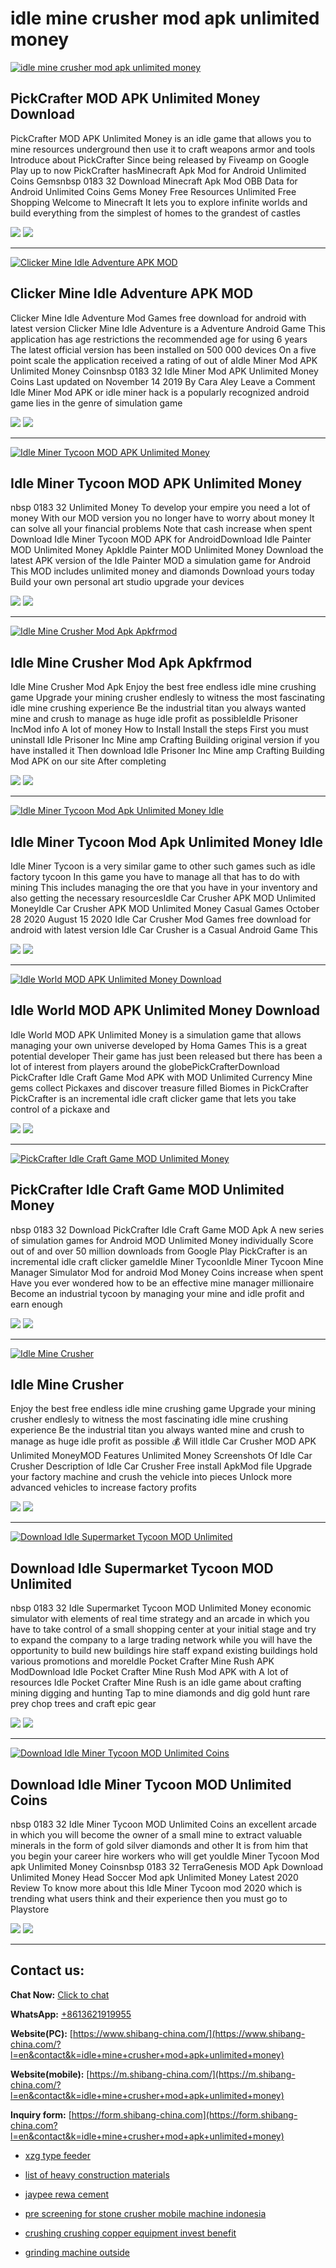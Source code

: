# idle mine crusher mod apk unlimited money

<a href="https://swt.shibang-china.com/?l=en&img&k=idle+mine+crusher+mod+apk+unlimited+money" target="_blank">![idle mine crusher mod apk unlimited money](http://static.shibang-china.com/all-800x300/1335.jpg)</a>

## PickCrafter MOD APK Unlimited Money Download
PickCrafter MOD APK Unlimited Money is an idle game that allows you to mine resources underground then use it to craft weapons armor and tools Introduce about PickCrafter Since being released by Fiveamp on Google Play up to now PickCrafter hasMinecraft Apk Mod for Android Unlimited Coins Gemsnbsp 0183 32 Download Minecraft Apk Mod OBB Data for Android Unlimited Coins Gems Money Free Resources Unlimited Free Shopping Welcome to Minecraft It lets you to explore infinite worlds and build everything from the simplest of homes to the grandest of castles


<a href="https://whatsapp.shibangsoft.com/WhatsApp.php" target="_blank" title="WhatsApp">![](http://static.shibang-china.com/icon/whatsapp.png)</a> <a href="https://swt.shibang-china.com/?l=en&icon&k=idle+mine+crusher+mod+apk+unlimited+money" target="_blank">![](http://static.shibang-china.com/icon/chat-en.png)</a>

---

<a href="https://swt.shibang-china.com/?l=en&img&k=idle+mine+crusher+mod+apk+unlimited+money" target="_blank">![Clicker Mine Idle Adventure APK MOD](http://static.shibang-china.com/all-800x300/1355.jpg)</a>

## Clicker Mine Idle Adventure APK MOD
Clicker Mine Idle Adventure Mod Games free download for android with latest version Clicker Mine Idle Adventure is a Adventure Android Game This application has age restrictions the recommended age for using 6 years The latest official version has been installed on 500 000 devices On a five point scale the application received a rating of out of aIdle Miner Mod APK Unlimited Money Coinsnbsp 0183 32 Idle Miner Mod APK Unlimited Money Coins Last updated on November 14 2019 By Cara Aley Leave a Comment Idle Miner Mod APK or idle miner hack is a popularly recognized android game lies in the genre of simulation game


<a href="https://whatsapp.shibangsoft.com/WhatsApp.php" target="_blank" title="WhatsApp">![](http://static.shibang-china.com/icon/whatsapp.png)</a> <a href="https://swt.shibang-china.com/?l=en&icon&k=idle+mine+crusher+mod+apk+unlimited+money" target="_blank">![](http://static.shibang-china.com/icon/chat-en.png)</a>

---

<a href="https://swt.shibang-china.com/?l=en&img&k=idle+mine+crusher+mod+apk+unlimited+money" target="_blank">![Idle Miner Tycoon MOD APK Unlimited Money](http://static.shibang-china.com/all-800x300/749.jpg)</a>

## Idle Miner Tycoon MOD APK Unlimited Money
nbsp 0183 32 Unlimited Money To develop your empire you need a lot of money With our MOD version you no longer have to worry about money It can solve all your financial problems Note that cash increase when spent Download Idle Miner Tycoon MOD APK for AndroidDownload Idle Painter MOD Unlimited Money ApkIdle Painter MOD Unlimited Money Download the latest APK version of the Idle Painter MOD a simulation game for Android This MOD includes unlimited money and diamonds Download yours today Build your own personal art studio upgrade your devices


<a href="https://whatsapp.shibangsoft.com/WhatsApp.php" target="_blank" title="WhatsApp">![](http://static.shibang-china.com/icon/whatsapp.png)</a> <a href="https://swt.shibang-china.com/?l=en&icon&k=idle+mine+crusher+mod+apk+unlimited+money" target="_blank">![](http://static.shibang-china.com/icon/chat-en.png)</a>

---

<a href="https://swt.shibang-china.com/?l=en&img&k=idle+mine+crusher+mod+apk+unlimited+money" target="_blank">![Idle Mine Crusher Mod Apk Apkfrmod](http://static.shibang-china.com/all-800x300/844.jpg)</a>

## Idle Mine Crusher Mod Apk Apkfrmod
Idle Mine Crusher Mod Apk Enjoy the best free endless idle mine crushing game Upgrade your mining crusher endlesly to witness the most fascinating idle mine crushing experience Be the industrial titan you always wanted mine and crush to manage as huge idle profit as possibleIdle Prisoner IncMod info A lot of money How to Install Install the steps First you must uninstall Idle Prisoner Inc Mine amp Crafting Building original version if you have installed it Then download Idle Prisoner Inc Mine amp Crafting Building Mod APK on our site After completing


<a href="https://whatsapp.shibangsoft.com/WhatsApp.php" target="_blank" title="WhatsApp">![](http://static.shibang-china.com/icon/whatsapp.png)</a> <a href="https://swt.shibang-china.com/?l=en&icon&k=idle+mine+crusher+mod+apk+unlimited+money" target="_blank">![](http://static.shibang-china.com/icon/chat-en.png)</a>

---

<a href="https://swt.shibang-china.com/?l=en&img&k=idle+mine+crusher+mod+apk+unlimited+money" target="_blank">![Idle Miner Tycoon Mod Apk Unlimited Money Idle](http://static.shibang-china.com/all-800x300/1051.jpg)</a>

## Idle Miner Tycoon Mod Apk Unlimited Money Idle
Idle Miner Tycoon is a very similar game to other such games such as idle factory tycoon In this game you have to manage all that has to do with mining This includes managing the ore that you have in your inventory and also getting the necessary resourcesIdle Car Crusher APK MOD Unlimited MoneyIdle Car Crusher APK MOD Unlimited Money Casual Games October 28 2020 August 15 2020 Idle Car Crusher Mod Games free download for android with latest version Idle Car Crusher is a Casual Android Game This


<a href="https://whatsapp.shibangsoft.com/WhatsApp.php" target="_blank" title="WhatsApp">![](http://static.shibang-china.com/icon/whatsapp.png)</a> <a href="https://swt.shibang-china.com/?l=en&icon&k=idle+mine+crusher+mod+apk+unlimited+money" target="_blank">![](http://static.shibang-china.com/icon/chat-en.png)</a>

---

<a href="https://swt.shibang-china.com/?l=en&img&k=idle+mine+crusher+mod+apk+unlimited+money" target="_blank">![Idle World MOD APK Unlimited Money Download](http://static.shibang-china.com/all-800x300/1498.jpg)</a>

## Idle World MOD APK Unlimited Money Download
Idle World MOD APK Unlimited Money is a simulation game that allows managing your own universe developed by Homa Games This is a great potential developer Their game has just been released but there has been a lot of interest from players around the globePickCrafterDownload PickCrafter Idle Craft Game Mod APK with MOD Unlimited Currency Mine gems collect Pickaxes and discover treasure filled Biomes in PickCrafter PickCrafter is an incremental idle craft clicker game that lets you take control of a pickaxe and


<a href="https://whatsapp.shibangsoft.com/WhatsApp.php" target="_blank" title="WhatsApp">![](http://static.shibang-china.com/icon/whatsapp.png)</a> <a href="https://swt.shibang-china.com/?l=en&icon&k=idle+mine+crusher+mod+apk+unlimited+money" target="_blank">![](http://static.shibang-china.com/icon/chat-en.png)</a>

---

<a href="https://swt.shibang-china.com/?l=en&img&k=idle+mine+crusher+mod+apk+unlimited+money" target="_blank">![PickCrafter Idle Craft Game MOD Unlimited Money](http://static.shibang-china.com/all-800x300/310.jpg)</a>

## PickCrafter Idle Craft Game MOD Unlimited Money
nbsp 0183 32 Download PickCrafter Idle Craft Game MOD Apk A new series of simulation games for Android MOD Unlimited Money individually Score out of and over 50 million downloads from Google Play PickCrafter is an incremental idle craft clicker gameIdle Miner TycoonIdle Miner Tycoon Mine Manager Simulator Mod for android Mod Money Coins increase when spent Have you ever wondered how to be an effective mine manager millionaire Become an industrial tycoon by managing your mine and idle profit and earn enough


<a href="https://whatsapp.shibangsoft.com/WhatsApp.php" target="_blank" title="WhatsApp">![](http://static.shibang-china.com/icon/whatsapp.png)</a> <a href="https://swt.shibang-china.com/?l=en&icon&k=idle+mine+crusher+mod+apk+unlimited+money" target="_blank">![](http://static.shibang-china.com/icon/chat-en.png)</a>

---

<a href="https://swt.shibang-china.com/?l=en&img&k=idle+mine+crusher+mod+apk+unlimited+money" target="_blank">![Idle Mine Crusher](http://static.shibang-china.com/all-800x300/888.jpg)</a>

## Idle Mine Crusher
Enjoy the best free endless idle mine crushing game Upgrade your mining crusher endlesly to witness the most fascinating idle mine crushing experience Be the industrial titan you always wanted mine and crush to manage as huge idle profit as possible 💰 Will itIdle Car Crusher MOD APK Unlimited MoneyMOD Features Unlimited Money Screenshots Of Idle Car Crusher Description of Idle Car Crusher Free install ApkMod file Upgrade your factory machine and crush the vehicle into pieces Unlock more advanced vehicles to increase factory profits


<a href="https://whatsapp.shibangsoft.com/WhatsApp.php" target="_blank" title="WhatsApp">![](http://static.shibang-china.com/icon/whatsapp.png)</a> <a href="https://swt.shibang-china.com/?l=en&icon&k=idle+mine+crusher+mod+apk+unlimited+money" target="_blank">![](http://static.shibang-china.com/icon/chat-en.png)</a>

---

<a href="https://swt.shibang-china.com/?l=en&img&k=idle+mine+crusher+mod+apk+unlimited+money" target="_blank">![Download Idle Supermarket Tycoon MOD Unlimited](http://static.shibang-china.com/all-800x300/1002.jpg)</a>

## Download Idle Supermarket Tycoon MOD Unlimited
nbsp 0183 32 Idle Supermarket Tycoon MOD Unlimited Money economic simulator with elements of real time strategy and an arcade in which you have to take control of a small shopping center at your initial stage and try to expand the company to a large trading network while you will have the opportunity to build new buildings hire staff expand existing buildings hold various promotions and moreIdle Pocket Crafter Mine Rush APK ModDownload Idle Pocket Crafter Mine Rush Mod APK with A lot of resources Idle Pocket Crafter Mine Rush is an idle game about crafting mining digging and hunting Tap to mine diamonds and dig gold hunt rare prey chop trees and craft epic gear


<a href="https://whatsapp.shibangsoft.com/WhatsApp.php" target="_blank" title="WhatsApp">![](http://static.shibang-china.com/icon/whatsapp.png)</a> <a href="https://swt.shibang-china.com/?l=en&icon&k=idle+mine+crusher+mod+apk+unlimited+money" target="_blank">![](http://static.shibang-china.com/icon/chat-en.png)</a>

---

<a href="https://swt.shibang-china.com/?l=en&img&k=idle+mine+crusher+mod+apk+unlimited+money" target="_blank">![Download Idle Miner Tycoon MOD Unlimited Coins](http://static.shibang-china.com/all-800x300/180.jpg)</a>

## Download Idle Miner Tycoon MOD Unlimited Coins
nbsp 0183 32 Idle Miner Tycoon MOD Unlimited Coins an excellent arcade in which you will become the owner of a small mine to extract valuable minerals in the form of gold silver diamonds and other It is from him that you begin your career hire workers who will get youIdle Miner Tycoon Mod apk Unlimited Money Coinsnbsp 0183 32 TerraGenesis MOD Apk Download Unlimited Money Head Soccer Mod apk Unlimited Money Latest 2020 Review To know more about this Idle Miner Tycoon mod 2020 which is trending what users think and their experience then you must go to Playstore


<a href="https://whatsapp.shibangsoft.com/WhatsApp.php" target="_blank" title="WhatsApp">![](http://static.shibang-china.com/icon/whatsapp.png)</a> <a href="https://swt.shibang-china.com/?l=en&icon&k=idle+mine+crusher+mod+apk+unlimited+money" target="_blank">![](http://static.shibang-china.com/icon/chat-en.png)</a>

---
## Contact us:

**Chat Now:** [Click to chat](https://swt.shibang-china.com?l=en&contact&k=idle+mine+crusher+mod+apk+unlimited+money)

**WhatsApp:**  [+8613621919955](https://whatsapp.shibangsoft.com/WhatsApp.php)

**Website(PC):** [https://www.shibang-china.com/](https://www.shibang-china.com/?l=en&contact&k=idle+mine+crusher+mod+apk+unlimited+money)

**Website(mobile):** [https://m.shibang-china.com/](https://m.shibang-china.com/?l=en&contact&k=idle+mine+crusher+mod+apk+unlimited+money)

**Inquiry form:** [https://form.shibang-china.com](https://form.shibang-china.com?l=en&contact&k=idle+mine+crusher+mod+apk+unlimited+money)

* [xzg type feeder](../165/xzg%20type%20feeder.md)

* [list of heavy construction materials](../162/list%20of%20heavy%20construction%20materials.md)

* [jaypee rewa cement](../164/jaypee%20rewa%20cement.md)

* [pre screening for stone crusher mobile machine indonesia](../167/pre%20screening%20for%20stone%20crusher%20mobile%20machine%20indonesia.md)

* [crushing crushing copper equipment invest benefit](../163/crushing%20crushing%20copper%20equipment%20invest%20benefit.md)

* [grinding machine outside](../163/grinding%20machine%20outside.md)